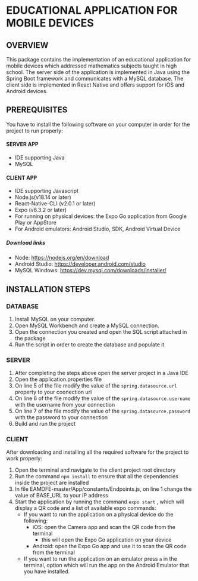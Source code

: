 # EDUCATIONAL APPLICATION FOR MOBILE DEVICES


## OVERVIEW
 This package contains the implementation of an educational application for mobile devices which addressed mathematics subjects taught in high school. 
 The server side of the application is implemented in Java using the Spring Boot framework and communicates with a MySQL database.
 The client side is implemented in React Native and offers support for iOS and Android devices. 

## PREREQUISITES

You have to install the following software  on your computer in order for the project to run properly:

#### SERVER APP
* IDE supporting Java 
* MySQL

#### CLIENT APP
* IDE supporting Javascript
* Node.js(v18.14 or later)
* React-Native-CLI (v2.0.1 or later)
* Expo (v6.3.2 or later)
* For running on physical devices: the Expo Go application from Google Play or AppStore
* For Android emulators: Android Studio, SDK, Android Virtual Device

##### Download links

* Node: https://nodejs.org/en/download
* Android Studio: https://developer.android.com/studio
* MySQL Windows: https://dev.mysql.com/downloads/installer/


## INSTALLATION STEPS

### DATABASE

1. Install MySQL on your computer.
2. Open MySQL Workbench and create a MySQL connection.
3. Open the connection you created and open the SQL script attached in the package
4. Run the script in order to create the database and populate it

### SERVER
 
1. After completing the steps above open the server project in a Java IDE
2. Open the application.properties file 
3. On line 5 of the file modify the value of the `spring.datasource.url` property to your coonection url
4. On line 6 of the file modify the value of the `spring.datasource.username` with the username from your connection
5. On line 7 of the file modify the value of the `spring.datasource.password` with the password to your connection
6. Build and run the project

### CLIENT

After downloading and installing all the required software for the project to work properly:

1. Open the terminal and navigate to the client project root directory
2. Run the command `npm install` to ensure that all the dependencies inside the project are installed
3. In file EAMDFE-master/App/constants/Endpoints.js, on line 1 change the value of BASE_URL to your IP address
4. Start the application by running the command `expo start` , which will display a QR code and a list of available expo commands:
	* If you want to run the application on a physical device do the following:
		* iOS: open the Camera app and scan the QR code from the terminal
			* this will open the Expo Go application on your device
		* Android: open the Expo Go app and use it to scan the QR code from the terminal
	* If you want to run the application on an emulator press `a` in the terminal, option which will run the app on the Android Emulator that you have installed.
